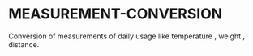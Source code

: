 # MEASUREMENT-CONVERSION
Conversion of measurements of daily usage like temperature , weight , distance.
